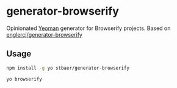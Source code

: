 # generator-browserify

Opinionated [Yeoman](http://yeoman.io/) generator for Browserify projects.
Based on [englercj/generator-browserify](https://github.com/englercj/generator-browserify)

## Usage

```bash
npm install -g yo stbaer/generator-browserify

yo browserify
```
